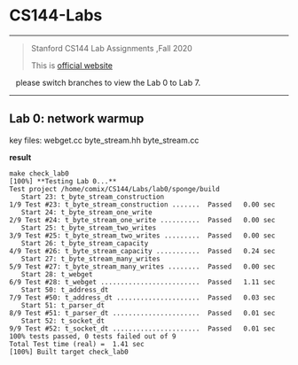 # CS144-Labs

---

>   Stanford CS144 Lab Assignments ,Fall 2020
>
>   This is [official website](https://cs144.github.io/)

&nbsp;&nbsp; please switch branches to view the Lab 0 to Lab 7. 

---

## Lab 0: network warmup

key files: webget.cc byte_stream.hh byte_stream.cc

**result**

```
make check_lab0   
[100%] **Testing Lab 0...**  
Test project /home/comix/CS144/Labs/lab0/sponge/build  
   Start 23: t_byte_stream_construction   
1/9 Test #23: t_byte_stream_construction .......  Passed   0.00 sec   
   Start 24: t_byte_stream_one_write   
2/9 Test #24: t_byte_stream_one_write ..........  Passed   0.00 sec   
   Start 25: t_byte_stream_two_writes   
3/9 Test #25: t_byte_stream_two_writes .........  Passed   0.00 sec     
   Start 26: t_byte_stream_capacity   
4/9 Test #26: t_byte_stream_capacity ...........  Passed   0.24 sec   
   Start 27: t_byte_stream_many_writes   
5/9 Test #27: t_byte_stream_many_writes ........  Passed   0.00 sec   
   Start 28: t_webget   
6/9 Test #28: t_webget .........................  Passed   1.11 sec   
   Start 50: t_address_dt   
7/9 Test #50: t_address_dt .....................  Passed   0.03 sec   
   Start 51: t_parser_dt   
8/9 Test #51: t_parser_dt ......................  Passed   0.01 sec   
   Start 52: t_socket_dt   
9/9 Test #52: t_socket_dt ......................  Passed   0.01 sec    
100% tests passed, 0 tests failed out of 9    
Total Test time (real) =  1.41 sec   
[100%] Built target check_lab0
```